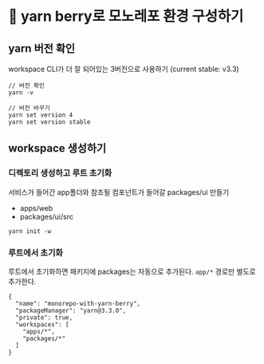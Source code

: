 # 🍒 yarn berry로 모노레포 환경 구성하기

## yarn 버전 확인

workspace CLI가 더 잘 되어있는 3버전으로 사용하기 (current stable: v3.3)

```
// 버전 확인
yarn -v

// 버전 바꾸기
yarn set version 4
yarn set version stable
```

## workspace 생성하기

### 디렉토리 생성하고 루트 초기화

서비스가 들어간 app폴더와 참조될 컴포넌트가 들어갈 packages/ui 만들기

- apps/web
- packages/ui/src

```
yarn init -w
```

### 루트에서 초기화

루트에서 초기화하면 패키지에 packages는 자동으로 추가된다.
`app/*` 경로만 별도로 추가한다.

```
{
  "name": "monorepo-with-yarn-berry",
  "packageManager": "yarn@3.3.0",
  "private": true,
  "workspaces": [
    "apps/*",
    "packages/*"
  ]
}
```
